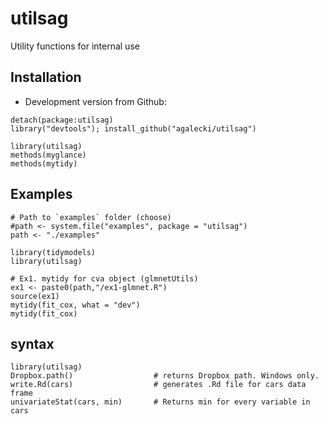 # utilsag

Utility functions for internal use

## Installation

* Development version from Github:

```
detach(package:utilsag)
library("devtools"); install_github("agalecki/utilsag")

library(utilsag)
methods(myglance)
methods(mytidy)

```

## Examples

```
# Path to `examples` folder (choose)
#path <- system.file("examples", package = "utilsag")
path <- "./examples"

library(tidymodels)
library(utilsag)

# Ex1. mytidy for cva object (glmnetUtils)
ex1 <- paste0(path,"/ex1-glmnet.R")
source(ex1)
mytidy(fit_cox, what = "dev")
mytidy(fit_cox)
```

## syntax

```
library(utilsag)
Dropbox.path()                  # returns Dropbox path. Windows only.
write.Rd(cars)                  # generates .Rd file for cars data frame
univariateStat(cars, min)       # Returns min for every variable in cars
```
